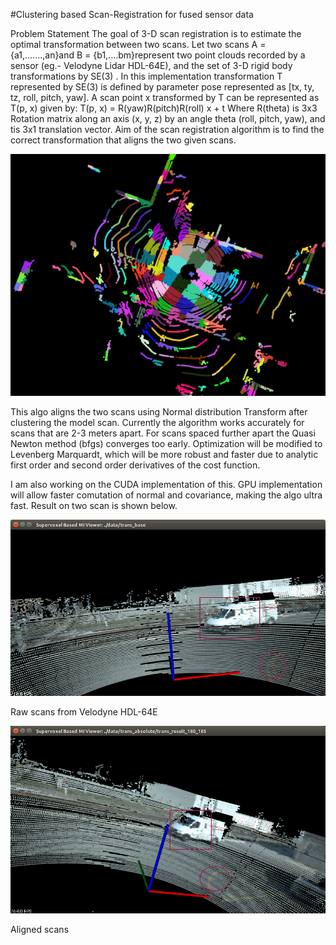#Clustering based Scan-Registration for fused sensor data

  Problem Statement
  The goal of 3-D scan registration is to estimate the optimal transformation between two scans.  Let two scans  A = {a1,.......,an}and B = {b1,....bm}represent two point clouds recorded by a sensor (eg.- Velodyne Lidar HDL-64E), and the set of 3-D rigid body transformations by SE(3) . In this implementation transformation T  represented by SE(3) is defined by parameter pose represented as [tx, ty, tz, roll, pitch, yaw].  A scan point x transformed by T can be represented as T(p, x) given by:
  T(p, x) = R(yaw)R(pitch)R(roll) x + t
  Where R(theta) is 3x3 Rotation matrix along an axis (x, y, z) by an angle theta (roll, pitch, yaw), and tis 3x1 translation vector.
  Aim of the scan registration algorithm is to find the correct transformation that aligns the two given scans. 

  ![alt tag](data/supervoxel_180.png)

  This algo aligns the two scans using Normal distribution Transform after clustering the model scan. Currently the algorithm works accurately for scans that are 2-3 meters apart. For scans spaced further apart the Quasi Newton method (bfgs) converges too early. Optimization will be modified to Levenberg Marquardt, which will be more robust and faster due to analytic first order and second order derivatives of the cost function. 
  
  I am also working on the CUDA implementation of this. GPU implementation will allow faster comutation of normal and covariance, making the algo ultra fast. Result on two scan is shown below.
  
  ![alt tag](data/raw_scans_180_185.png)

Raw scans from Velodyne HDL-64E

![alt tag](data/aligned_scans_180_185.png)

Aligned scans



